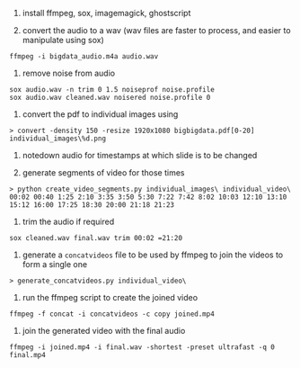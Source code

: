 1. install ffmpeg, sox, imagemagick, ghostscript

1. convert the audio to a wav (wav files are faster to process, and easier to manipulate using sox)
```
ffmpeg -i bigdata_audio.m4a audio.wav
```

1. remove noise from audio
```
sox audio.wav -n trim 0 1.5 noiseprof noise.profile
sox audio.wav cleaned.wav noisered noise.profile 0
```

1. convert the pdf to individual images using
```
> convert -density 150 -resize 1920x1080 bigbigdata.pdf[0-20] individual_images\%d.png 
```

1. notedown audio for timestamps at which slide is to be changed

1. generate segments of video for those times
```
> python create_video_segments.py individual_images\ individual_video\ 00:02 00:40 1:25 2:10 3:35 3:50 5:30 7:22 7:42 8:02 10:03 12:10 13:10 15:12 16:00 17:25 18:30 20:00 21:18 21:23
```

1. trim the audio if required
```
sox cleaned.wav final.wav trim 00:02 =21:20 
```

1. generate a `concatvideos` file to be used by ffmpeg to join the videos to form a single one
```
> generate_concatvideos.py individual_video\
```

1. run the ffmpeg script to create the joined video
```
ffmpeg -f concat -i concatvideos -c copy joined.mp4
```

1. join the generated video with the final audio
```
ffmpeg -i joined.mp4 -i final.wav -shortest -preset ultrafast -q 0 final.mp4
```
